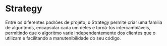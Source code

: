 # Strategy

Entre os diferentes padrões de projeto, o Strategy permite criar uma família de algoritmos, encapsular cada um deles e torná-los intercambiáveis, permitindo que o algoritmo varie independentemente dos clientes que o utilizam e facilitando a manutenibilidade do seu código.
